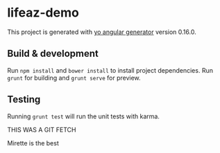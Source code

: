 # lifeaz-demo

This project is generated with [yo angular generator](https://github.com/yeoman/generator-angular)
version 0.16.0.

## Build & development

Run `npm install` and `bower install` to install project dependencies.
Run `grunt` for building and `grunt serve` for preview.

## Testing

Running `grunt test` will run the unit tests with karma.

THIS WAS A GIT FETCH

Mirette is the best 
